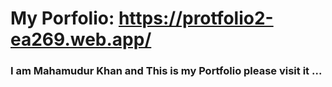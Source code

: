 # My Porfolio: https://protfolio2-ea269.web.app/
### I am Mahamudur Khan and This is my Portfolio please visit it ...

